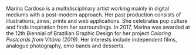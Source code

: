 Marina Cardoso is a multidisciplinary artist working mainly in digital mediums with a post-modern approach. Her past production consists of illustrations, zines, prints and web applications. She celebrates pop culture and finds inspiration from her surroundings. In 2017, Marina was awarded at the 12th Biennial of Brazilian Graphic Design for her project *Coloring Postcards from Vitória (2016)*. Her interests include independent films, analogue photography, emo bands and desserts.